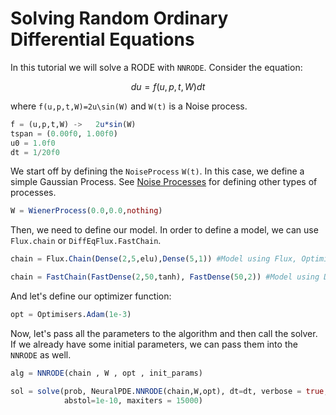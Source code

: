 # Solving Random Ordinary Differential Equations

In this tutorial we will solve a RODE with `NNRODE`.
Consider the equation:

```math
du = f(u,p,t,W)dt
```

where ``f(u,p,t,W)=2u\sin(W)`` and ``W(t)`` is a Noise process.

```julia
f = (u,p,t,W) ->   2u*sin(W)
tspan = (0.00f0, 1.00f0)
u0 = 1.0f0
dt = 1/20f0
```
We start off by defining the `NoiseProcess` ``W(t)``. In this case, we define a simple Gaussian Process. See [Noise Processes](https://diffeq.sciml.ai/stable/features/noise_process/#noise_process-1) for defining other types of processes.

```julia
W = WienerProcess(0.0,0.0,nothing)
```

Then, we need to define our model. In order to define a model, we can use `Flux.chain` or `DiffEqFlux.FastChain`.

```julia
chain = Flux.Chain(Dense(2,5,elu),Dense(5,1)) #Model using Flux, OptimizationOptimisers
```

```julia
chain = FastChain(FastDense(2,50,tanh), FastDense(50,2)) #Model using DiffEqFlux
```
And let's define our optimizer function:
```julia
opt = Optimisers.Adam(1e-3)
```

Now, let's pass all the parameters to the algorithm and then call the solver. If we already have some initial parameters, we can pass them into the `NNRODE` as well.

```julia
alg = NNRODE(chain , W , opt , init_params)
```
```julia
sol = solve(prob, NeuralPDE.NNRODE(chain,W,opt), dt=dt, verbose = true,
            abstol=1e-10, maxiters = 15000)
```
